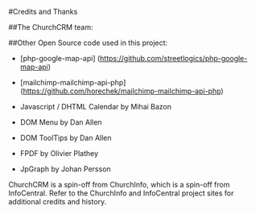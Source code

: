 #Credits and Thanks

##The ChurchCRM team:


##Other Open Source code used in this project:
* [php-google-map-api] (https://github.com/streetlogics/php-google-map-api)
* [mailchimp-mailchimp-api-php] (https://github.com/horechek/mailchimp-mailchimp-api-php)

*	Javascript / DHTML Calendar by Mihai Bazon
*	DOM Menu by Dan Allen
*	DOM ToolTips by Dan Allen
*	FPDF by Olivier Plathey
*	JpGraph by Johan Persson

ChurchCRM is a spin-off from ChurchInfo, which is a spin-off from InfoCentral.  Refer to the ChurchInfo and InfoCentral project sites for additional credits and history.
